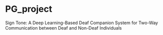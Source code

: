 # PG_project
Sign Tone: A Deep Learning-Based Deaf Companion System for Two-Way Communication between Deaf and Non-Deaf Individuals
